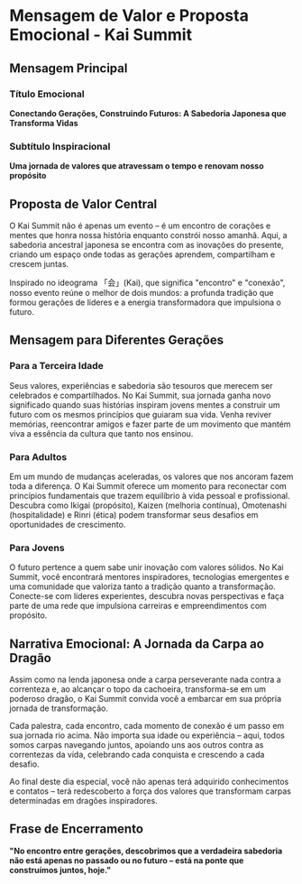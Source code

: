 # Mensagem de Valor e Proposta Emocional - Kai Summit

## Mensagem Principal

### Título Emocional
**Conectando Gerações, Construindo Futuros: A Sabedoria Japonesa que Transforma Vidas**

### Subtítulo Inspiracional
**Uma jornada de valores que atravessam o tempo e renovam nosso propósito**

## Proposta de Valor Central

O Kai Summit não é apenas um evento – é um encontro de corações e mentes que honra nossa história enquanto constrói nosso amanhã. Aqui, a sabedoria ancestral japonesa se encontra com as inovações do presente, criando um espaço onde todas as gerações aprendem, compartilham e crescem juntas.

Inspirado no ideograma 「会」(Kai), que significa "encontro" e "conexão", nosso evento reúne o melhor de dois mundos: a profunda tradição que formou gerações de líderes e a energia transformadora que impulsiona o futuro.

## Mensagem para Diferentes Gerações

### Para a Terceira Idade
Seus valores, experiências e sabedoria são tesouros que merecem ser celebrados e compartilhados. No Kai Summit, sua jornada ganha novo significado quando suas histórias inspiram jovens mentes a construir um futuro com os mesmos princípios que guiaram sua vida. Venha reviver memórias, reencontrar amigos e fazer parte de um movimento que mantém viva a essência da cultura que tanto nos ensinou.

### Para Adultos
Em um mundo de mudanças aceleradas, os valores que nos ancoram fazem toda a diferença. O Kai Summit oferece um momento para reconectar com princípios fundamentais que trazem equilíbrio à vida pessoal e profissional. Descubra como Ikigai (propósito), Kaizen (melhoria contínua), Omotenashi (hospitalidade) e Rinri (ética) podem transformar seus desafios em oportunidades de crescimento.

### Para Jovens
O futuro pertence a quem sabe unir inovação com valores sólidos. No Kai Summit, você encontrará mentores inspiradores, tecnologias emergentes e uma comunidade que valoriza tanto a tradição quanto a transformação. Conecte-se com líderes experientes, descubra novas perspectivas e faça parte de uma rede que impulsiona carreiras e empreendimentos com propósito.

## Narrativa Emocional: A Jornada da Carpa ao Dragão

Assim como na lenda japonesa onde a carpa perseverante nada contra a correnteza e, ao alcançar o topo da cachoeira, transforma-se em um poderoso dragão, o Kai Summit convida você a embarcar em sua própria jornada de transformação.

Cada palestra, cada encontro, cada momento de conexão é um passo em sua jornada rio acima. Não importa sua idade ou experiência – aqui, todos somos carpas navegando juntos, apoiando uns aos outros contra as correntezas da vida, celebrando cada conquista e crescendo a cada desafio.

Ao final deste dia especial, você não apenas terá adquirido conhecimentos e contatos – terá redescoberto a força dos valores que transformam carpas determinadas em dragões inspiradores.

## Frase de Encerramento

**"No encontro entre gerações, descobrimos que a verdadeira sabedoria não está apenas no passado ou no futuro – está na ponte que construímos juntos, hoje."**

